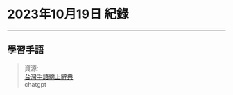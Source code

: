 # 2023年10月19日 紀錄
---
## 學習手語
> 資源:  
 [台灣手語線上辭典](https://medium.com/@jayson123589/ai%E6%87%89%E7%94%A8-%E8%87%BA%E7%81%A3%E6%89%8B%E8%AA%9E%E8%BE%A8%E8%AD%98-2ed0f4b0bde4)  
  chatgpt
